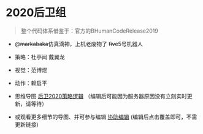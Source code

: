 # 2020后卫组
> 整个代码体系借鉴于：官方的BHumanCodeRelease2019

* @~~markabaka~~仿真滴神，上机老废物了 ~~five~~5号机器人
* 策略：杜亭闻 戴翼龙
* 视觉：范博煜
* 动作：赖启平

* 思维导图 [后卫2020策略逻辑](https://www.edrawsoft.cn/viewer/public/s/7bf06767824998) （编辑后可能因为服务器原因没有立刻实时更新，请等待）
* 或观看更多细节的导图、并可参与编辑 [协助编辑](https://mm.edrawsoft.cn/map.html?code=BVBXrrB4if) (编辑后点击覆盖即可，不需更新链接)
